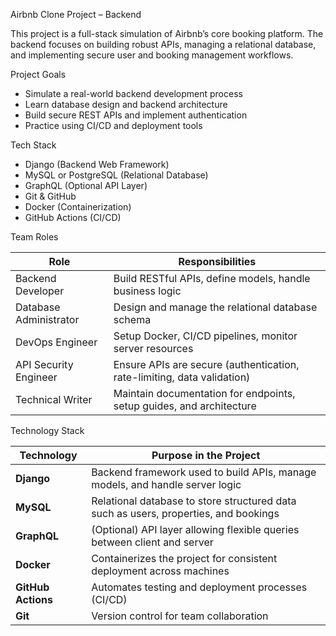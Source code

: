 Airbnb Clone Project – Backend

This project is a full-stack simulation of Airbnb’s core booking platform. The backend focuses on building robust APIs, managing a relational database, and implementing secure user and booking management workflows.

Project Goals
- Simulate a real-world backend development process
- Learn database design and backend architecture
- Build secure REST APIs and implement authentication
- Practice using CI/CD and deployment tools

Tech Stack
- Django (Backend Web Framework)
- MySQL or PostgreSQL (Relational Database)
- GraphQL (Optional API Layer)
- Git & GitHub
- Docker (Containerization)
- GitHub Actions (CI/CD)

Team Roles

| Role                  | Responsibilities |
|------------------------|------------------|
| Backend Developer     | Build RESTful APIs, define models, handle business logic |
| Database Administrator| Design and manage the relational database schema |
| DevOps Engineer       | Setup Docker, CI/CD pipelines, monitor server resources |
| API Security Engineer | Ensure APIs are secure (authentication, rate-limiting, data validation) |
| Technical Writer      | Maintain documentation for endpoints, setup guides, and architecture |

Technology Stack

| Technology     | Purpose in the Project |
|----------------|------------------------|
| **Django**     | Backend framework used to build APIs, manage models, and handle server logic |
| **MySQL**      | Relational database to store structured data such as users, properties, and bookings |
| **GraphQL**    | (Optional) API layer allowing flexible queries between client and server |
| **Docker**     | Containerizes the project for consistent deployment across machines |
| **GitHub Actions** | Automates testing and deployment processes (CI/CD) |
| **Git**        | Version control for team collaboration |

